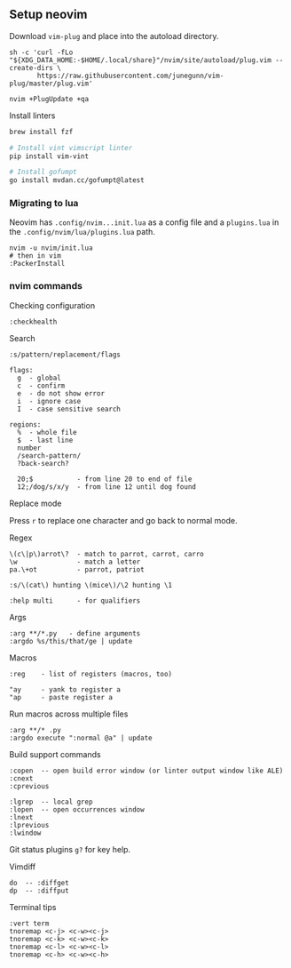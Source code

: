 ## Setup neovim

Download `vim-plug` and place into the autoload directory.

```
sh -c 'curl -fLo "${XDG_DATA_HOME:-$HOME/.local/share}"/nvim/site/autoload/plug.vim --create-dirs \
       https://raw.githubusercontent.com/junegunn/vim-plug/master/plug.vim'

nvim +PlugUpdate +qa
```

Install linters

```bash
brew install fzf

# Install vint vimscript linter
pip install vim-vint

# Install gofumpt
go install mvdan.cc/gofumpt@latest
```

### Migrating to lua

Neovim has `.config/nvim...init.lua` as a config file and a `plugins.lua` in the `.config/nvim/lua/plugins.lua` path.

```
nvim -u nvim/init.lua
# then in vim
:PackerInstall
```

### nvim commands

Checking configuration

```
:checkhealth
```

Search

```
:s/pattern/replacement/flags

flags:
  g  - global
  c  - confirm
  e  - do not show error
  i  - ignore case
  I  - case sensitive search

regions:
  %  - whole file
  $  - last line
  number
  /search-pattern/
  ?back-search?

  20;$           - from line 20 to end of file
  12;/dog/s/x/y  - from line 12 until dog found
```

Replace mode

Press `r` to replace one character and go back to normal mode.

Regex

```
\(c\|p\)arrot\?  - match to parrot, carrot, carro
\w               - match a letter
pa.\+ot          - parrot, patriot

:s/\(cat\) hunting \(mice\)/\2 hunting \1

:help multi      - for qualifiers
```

Args

```
:arg **/*.py   - define arguments
:argdo %s/this/that/ge | update
```

Macros

```
:reg    - list of registers (macros, too)

"ay     - yank to register a
"ap     - paste register a
```

Run macros across multiple files

```
:arg **/* .py
:argdo execute ":normal @a" | update
```

Build support commands

```
:copen  -- open build error window (or linter output window like ALE)
:cnext
:cprevious

:lgrep  -- local grep
:lopen  -- open occurrences window
:lnext
:lprevious
:lwindow
```

Git status plugins `g?` for key help.


Vimdiff

```
do  -- :diffget
dp  -- :diffput
```

Terminal tips

```
:vert term
tnoremap <c-j> <c-w><c-j>
tnoremap <c-k> <c-w><c-k>
tnoremap <c-l> <c-w><c-l>
tnoremap <c-h> <c-w><c-h>
```
